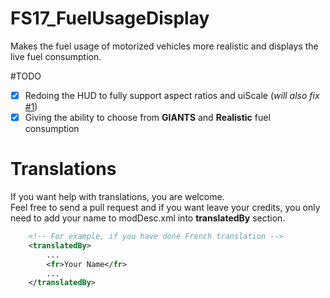 # FS17_FuelUsageDisplay
Makes the fuel usage of motorized vehicles more realistic and displays the live fuel consumption.
  
  
#TODO
- [x] Redoing the HUD to fully support aspect ratios and uiScale (*will also fix* [#1](/../../issues/1))
- [x] Giving the ability to choose from **GIANTS** and **Realistic** fuel consumption
  
# Translations
If you want help with translations, you are welcome.  
Feel free to send a pull request and if you want leave your credits, you only need to add your name to modDesc.xml into **translatedBy** section.  
```xml
    <!-- For example, if you have done French translation -->
    <translatedBy>
        ...
        <fr>Your Name</fr>
        ...
    </translatedBy>
```